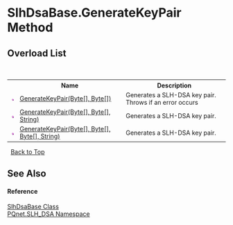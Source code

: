 # SlhDsaBase.GenerateKeyPair Method 
 


## Overload List
&nbsp;<table><tr><th></th><th>Name</th><th>Description</th></tr><tr><td>![Public method](media/pubmethod.gif "Public method")</td><td><a href="892fd2b0-1e44-61a4-4ff8-fc89a8134a01.md">GenerateKeyPair(Byte[], Byte[])</a></td><td>
Generates a SLH-DSA key pair. Throws if an error occurs</td></tr><tr><td>![Public method](media/pubmethod.gif "Public method")</td><td><a href="739d3690-206f-04bb-5270-fbbe4d171ddc.md">GenerateKeyPair(Byte[], Byte[], String)</a></td><td>
Generates a SLH-DSA key pair.</td></tr><tr><td>![Public method](media/pubmethod.gif "Public method")</td><td><a href="532c494f-b42e-3c68-bee6-4222c4ddb6fc.md">GenerateKeyPair(Byte[], Byte[], Byte[], String)</a></td><td>
Generates a SLH-DSA key pair.</td></tr></table>&nbsp;
<a href="#slhdsabase.generatekeypair-method">Back to Top</a>

## See Also


#### Reference
<a href="1d1a32a0-f23c-63fc-1ca5-63206215e8be.md">SlhDsaBase Class</a><br /><a href="5a51e981-67fd-0177-2098-034d6071509d.md">PQnet.SLH_DSA Namespace</a><br />